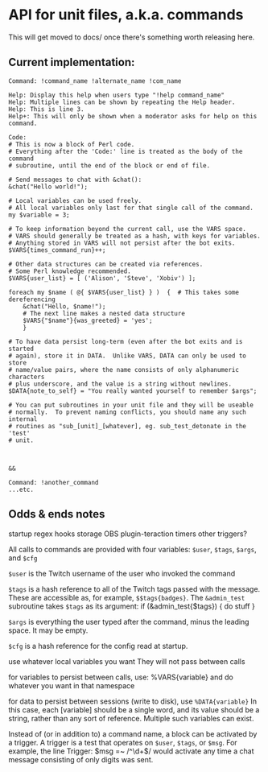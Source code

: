 # API for unit files, a.k.a. commands

This will get moved to docs/ once there's something worth releasing here.

## Current implementation:

    Command: !command_name !alternate_name !com_name
    
    Help: Display this help when users type "!help command_name"
    Help: Multiple lines can be shown by repeating the Help header.
    Help: This is line 3.
    Help+: This will only be shown when a moderator asks for help on this command.
    
    Code:
    # This is now a block of Perl code.
    # Everything after the 'Code:' line is treated as the body of the command
    # subroutine, until the end of the block or end of file.
    
    # Send messages to chat with &chat():
    &chat("Hello world!");
    
    # Local variables can be used freely.
    # All local variables only last for that single call of the command.
    my $variable = 3;
    
    # To keep information beyond the current call, use the VARS space.
    # VARS should generally be treated as a hash, with keys for variables.
    # Anything stored in VARS will not persist after the bot exits.
    $VARS{times_command_run}++;
    
    # Other data structures can be created via references.
    # Some Perl knowledge recommended.
    $VARS{user_list} = [ ('Alison', 'Steve', 'Xobiv') ];
    
    foreach my $name ( @{ $VARS{user_list} } )  {  # This takes some dereferencing
        &chat("Hello, $name!");
        # The next line makes a nested data structure
        $VARS{"$name"}{was_greeted} = 'yes';
        }
    
    # To have data persist long-term (even after the bot exits and is started
    # again), store it in DATA.  Unlike VARS, DATA can only be used to store
    # name/value pairs, where the name consists of only alphanumeric characters
    # plus underscore, and the value is a string without newlines.
    $DATA{note_to_self} = "You really wanted yourself to remember $args";
    
    # You can put subroutines in your unit file and they will be useable
    # normally.  To prevent naming conflicts, you should name any such internal
    # routines as "sub_[unit]_[whatever], eg. sub_test_detonate in the 'test'
    # unit.



    &&
    
    Command: !another_command
    ...etc.
    


## Odds & ends notes

startup
regex hooks
storage
OBS plugin-teraction
timers
other triggers?


All calls to commands are provided with four variables:
`$user`, `$tags`, `$args`, and `$cfg`

`$user` is the Twitch username of the user who invoked the command

`$tags` is a hash reference to all of the Twitch tags passed with the message. 
These are accessible as, for example, `$$tags{badges}`. 
The `&admin_test` subroutine takes `$tags` as its argument:
    if (&admin_test{$tags}) { do stuff }

`$args` is everything the user typed after the command, minus the leading
space.  It may be empty.

`$cfg` is a hash reference for the config read at startup.


use whatever local variables you want
They will not pass between calls

for variables to persist between calls, use:
    %VARS{variable}
and do whatever you want in that namespace

for data to persist between sessions (write to disk), use `%DATA{variable}`
In this case, each [variable] should be a single word, and its value
should be a string, rather than any sort of reference.  Multiple such
variables can exist.




Instead of (or in addition to) a command name, a block can be activated
by a trigger.  A trigger is a test that operates on `$user`, `$tags`, or
`$msg`.  For example, the line
     Trigger: $msg =~ /^\d+$/
would activate any time a chat message consisting of only digits was
sent. 







